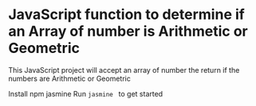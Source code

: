 # JavaScript function to determine if an Array of number is Arithmetic or Geometric
This JavaScript project will accept an array of number the return if the numbers are Arithmetic or Geometric

Install npm jasmine
Run `jasmine ` to get started
